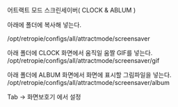 어트랙트 모드 스크린세이버( CLOCK & ABLUM )


아래에 폴더에 복사해 넣는다.

/opt/retropie/configs/all/attractmode/screensaver

아래 폴더에 CLOCK 화면에서 움직일 움짤 GIF를 넣는다.
/opt/retropie/configs/all/attractmode/screensaver/gif


아래 폴더에 ALBUM 화면에서 화면에 표시할 그림파일을 넣는다.
/opt/retropie/configs/all/attractmode/screensaver/album


Tab -> 화면보호기 에서 설정
